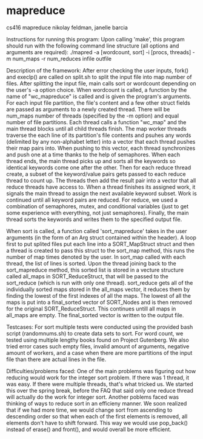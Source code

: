 mapreduce
=========

cs416 mapreduce
nikolay feldman, janelle barcia

Instructions for running this program: 
Upon calling 'make', this program should run with the following command line structure (all options and arguments are required): ./mapred -a [wordcount, sort] -i [procs, threads] -m num_maps -r num_reduces infile outfile

Description of the framework: 
After error checking the user inputs, fork() and execlp() are called on split.sh to split the input file into map number of files. After splitting the input file, main calls sort or wordcount depending on the user's -a option choice.
When wordcount is called, a function by the name of "wc_mapreduce" is called and is given the program's arguments. For each input file partition, the file's content and a few other struct fields are passed as arguments to a newly created thread. There will be num_maps number of threads (specified by the -m option) and equal number of file partitions. Each thread calls a function "wc_map" and the main thread blocks until all child threads finish. The map worker threads traverse the each line of its partition's file contents and psuhes any words (delimited by any non-alphabet letter) into a vector that each thread pushes their map pairs into. When pushing to this vector, each thread synchronizes and push one at a time thanks to the help of semaphores. When each thread ends, the main thread picks up and sorts all the keywords so identical keywords come one after the other. Then for each reduce thread create, a subset of the keyword/value pairs gets passed to each reduce thread to count up. The threads then add the result pair into a vector that all reduce threads have access to. When a thread finishes its assigned work, it signals the main thread to assign the next available keyword subset. Work is continued until all keyword pairs are reduced. For reduce, we used a combination of semaphores, mutex, and conditional variables (just to get some experience with everything, not just semaphores). Finally, the main thread sorts the keywords and writes them to the specified output file.

When sort is called, a function called 'sort_mapreduce' takes in the user arguments (in the form of an Arg struct contained within the header). A loop first to put splited files put each line into a SORT_MapStruct struct and then a thread is created to pass this struct to the sort_map method, this runs the number of map times denoted by the user. In sort_map called with each thread, the list of lines is sorted. Upon the thread joining back to the sort_mapreduce method, this sorted list is stored in a vecture structure called all_maps in SORT_ReduceStruct, that will be passed to the sort_reduce (which is run with only one thread). sort_reduce gets all of the individually sorted maps stored in the all_maps vector, it reduces them by finding the lowest of the first indexes of all the maps. The lowest of all the maps is put into a final_sorted vector of SORT_Nodes and is then removed for the original SORT_ReduceStruct. This continues untill all maps in all_maps are empty. The final_sorted vector is written to the output file.

Testcases: 
For sort multiple tests were conducted using the provided bash script (randomnums.sh) to create data sets to sort. For word count, we tested using multiple lengthy books found on Project Gutenberg. We also tried error cases such empty files, invalid amount of arguments, negative amount of workers, and a case when there are more partitions of the input file than there are actual lines in the file.

Difficulties/problems faced: 
One of the main problems was figuring out how reducing would work for the integer sort problem. If there was 1 thread, it was easy. If there were multiple threads, that's what tricked us. We started this over the spring break, before the FAQ that said only one reduce thread will actually do the work for integer sort. Another poblems faced was thinking of ways to reduce sort in an efficieny manner. We soon realized that if we had more time, we would change sort from ascending to descending order so that when each of the first elements is removed, all elements don't have to shift forward. This way we would use pop_back() instead of erase() and front(), and would overall be more efficient.
